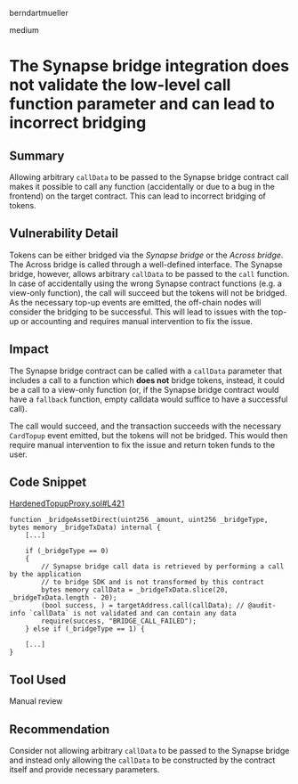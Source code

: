 berndartmueller

medium

# The Synapse bridge integration does not validate the low-level call function parameter and can lead to incorrect bridging

## Summary

Allowing arbitrary `callData` to be passed to the Synapse bridge contract call makes it possible to call any function (accidentally or due to a bug in the frontend) on the target contract. This can lead to incorrect bridging of tokens.

## Vulnerability Detail

Tokens can be either bridged via the _Synapse bridge_ or the _Across bridge_. The Across bridge is called through a well-defined interface. The Synapse bridge, however, allows arbitrary `callData` to be passed to the `call` function. In case of accidentally using the wrong Synapse contract functions (e.g. a view-only function), the call will succeed but the tokens will not be bridged. As the necessary top-up events are emitted, the off-chain nodes will consider the bridging to be successful. This will lead to issues with the top-up or accounting and requires manual intervention to fix the issue.

## Impact

The Synapse bridge contract can be called with a `callData` parameter that includes a call to a function which **does not** bridge tokens, instead, it could be a call to a view-only function (or, if the Synapse bridge contract would have a `fallback` function, empty calldata would suffice to have a successful call).

The call would succeed, and the transaction succeeds with the necessary `CardTopup` event emitted, but the tokens will not be bridged. This would then require manual intervention to fix the issue and return token funds to the user.

## Code Snippet

[HardenedTopupProxy.sol#L421](https://github.com/sherlock-audit/2022-10-mover/blob/main/cardtopup_contract/contracts/HardenedTopupProxy.sol#L421)

```solidity
function _bridgeAssetDirect(uint256 _amount, uint256 _bridgeType, bytes memory _bridgeTxData) internal {
    [...]

    if (_bridgeType == 0)
    {
        // Synapse bridge call data is retrieved by performing a call by the application
        // to bridge SDK and is not transformed by this contract
        bytes memory callData = _bridgeTxData.slice(20, _bridgeTxData.length - 20);
        (bool success, ) = targetAddress.call(callData); // @audit-info `callData` is not validated and can contain any data
        require(success, "BRIDGE_CALL_FAILED");
    } else if (_bridgeType == 1) {

    [...]
}
```

## Tool Used

Manual review

## Recommendation

Consider not allowing arbitrary `callData` to be passed to the Synapse bridge and instead only allowing the `callData` to be constructed by the contract itself and provide necessary parameters.
